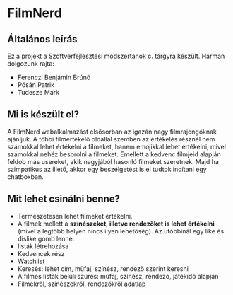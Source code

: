 # FilmNerd
## Általános leírás
Ez a projekt a Szoftverfejlesztési módszertanok c. tárgyra készült. Hárman dolgozunk rajta:
<ul>
  <li>Ferenczi Benjámin Brúnó</li>
  <li>Pósán Patrik</li>
  <li>Tudesze Márk</li>
</ul>

## Mi is készült el?
A FilmNerd webalkalmazást elsősorban az igazán nagy filmrajongóknak ajánljuk. A többi filmértékelő oldallal szemben az értékelés résznél nem számokkal lehet értékelni a filmeket, hanem emojikkal lehet értékelni, mivel számokkal nehéz besorolni a filmeket. Emellett a kedvenc filmjeid alapján feldob más usereket, akik nagyjából hasonló filmeket szeretnek. Majd ha szimpatikus az illető, akkor egy beszélgetést is el tudtok indítani egy chatboxban.

## Mit lehet csinálni benne?
<ul>
  <li>Természetesen lehet filmeket értékelni.</li> 
  <li>A filmek mellett a <b>színészeket, illetve rendezőket is lehet értékelni</b> (mivel a legtöbb helyen nincs ilyen lehetőség). Az utóbbinál egy like és dislike gomb lenne.</li>
  <li>listák létrehozása</li>
  <li>Kedvencek rész</li>
  <li>Watchlist</li>
  <li>Keresés: lehet cím, műfaj, színész, rendező szerint keresni</li>
  <li>A filmes listák belüli szűrés: műfaj, színész, rendező, játékidő alapján</li>
  <li>Filmekről, színészekről, rendezőkről adatlap</li>
</ul>
